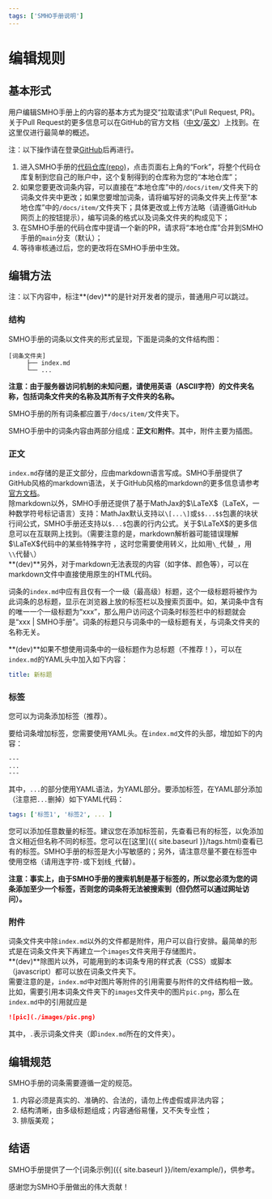 ```yaml
---
tags: ['SMHO手册说明']
---
```


# 编辑规则

## 基本形式

用户编辑SMHO手册上的内容的基本方式为提交“拉取请求”(Pull Request, PR)。关于Pull Request的更多信息可以在GitHub的官方文档（[中文](https://docs.github.com/cn/free-pro-team@latest/github/collaborating-with-issues-and-pull-requests/proposing-changes-to-your-work-with-pull-requests)/[英文](https://docs.github.com/en/free-pro-team@latest/github/collaborating-with-issues-and-pull-requests/proposing-changes-to-your-work-with-pull-requests)）上找到。在这里仅进行最简单的概述。

注：以下操作请在登录[GitHub](https://github.com)后再进行。

1. 进入SMHO手册的[代码仓库(repo)](https://github.com/S-M-H-O/handbook)，点击页面右上角的“Fork”，将整个代码仓库复制到您自己的账户中，这个复制得到的仓库称为您的“本地仓库”；
2. 如果您要更改词条内容，可以直接在“本地仓库”中的`/docs/item/`文件夹下的词条文件夹中更改；如果您要增加词条，请将编写好的词条文件夹上传至“本地仓库”中的`/docs/item/`文件夹下；具体更改或上传方法略（请遵循GitHub网页上的按钮提示），编写词条的格式以及词条文件夹的构成见下；
3. 在SMHO手册的代码仓库中提请一个新的PR，请求将“本地仓库”合并到SMHO手册的`main`分支（默认）；
4. 等待审核通过后，您的更改将在SMHO手册中生效。

## 编辑方法

注：以下内容中，标注**(dev)**的是针对开发者的提示，普通用户可以跳过。

### 结构

SMHO手册的词条以文件夹的形式呈现，下面是词条的文件结构图：

```
[词条文件夹]
     ├── index.md
     └── ...
```

**注意：由于服务器访问机制的未知问题，请使用英语（ASCII字符）的文件夹名称，包括词条文件夹的名称及其所有子文件夹的名称。**

SMHO手册的所有词条都应置于`/docs/item/`文件夹下。

SMHO手册中的词条内容由两部分组成：**正文**和**附件**。其中，附件主要为插图。

### 正文

`index.md`存储的是正文部分，应由markdown语言写成。SMHO手册提供了GitHub风格的markdown语法，关于GitHub风格的markdown的更多信息请参考[官方文档](https://guides.github.com/features/mastering-markdown/)。  
除markdown以外，SMHO手册还提供了基于MathJax的$\LaTeX$（LaTeX，一种数学符号标记语言）支持：MathJax默认支持以`\[...\]`或`$$...$$`包裹的块状行间公式，SMHO手册还支持以`$...$`包裹的行内公式。关于$\LaTeX$的更多信息可以在互联网上找到。（需要注意的是，markdown解析器可能错误理解$\LaTeX$代码中的某些特殊字符  ，这时您需要使用转义，比如用`\_`代替`_`，用`\\`代替`\`）  
**(dev)**另外，对于markdown无法表现的内容（如字体、颜色等），可以在markdown文件中直接使用原生的HTML代码。

词条的`index.md`中应有且仅有一个一级（最高级）标题，这个一级标题将被作为此词条的总标题，显示在浏览器上放的标签栏以及搜索页面中。如，某词条中含有的唯一一个一级标题为“xxx”，那么用户访问这个词条时标签栏中的标题就会是“xxx \| SMHO手册”。词条的标题只与词条中的一级标题有关，与词条文件夹的名称无关。

**(dev)**如果不想使用词条中的一级标题作为总标题（不推荐！），可以在`index.md`的YAML头中加入如下内容：

```yaml
title: 新标题
```

### 标签

您可以为词条添加标签（推荐）。

要给词条增加标签，您需要使用YAML头。在`index.md`文件的头部，增加如下的内容：

```
---
...
---

```

其中，`...`的部分使用YAML语法，为YAML部分。要添加标签，在YAML部分添加（注意把`...`删掉）如下YAML代码：

```yaml
tags: ['标签1', '标签2', ... ]
```

您可以添加任意数量的标签。建议您在添加标签前，先查看已有的标签，以免添加含义相近但名称不同的标签。您可以在[这里]({{ site.baseurl }}/tags.html)查看已有的标签。SMHO手册的标签是大小写敏感的；另外，请注意尽量不要在标签中使用空格（请用连字符`-`或下划线`_`代替）。

**注意：事实上，由于SMHO手册的搜索机制是基于标签的，所以您必须为您的词条添加至少一个标签，否则您的词条将无法被搜索到（但仍然可以通过网址访问）。**

### 附件

词条文件夹中除`index.md`以外的文件都是附件，用户可以自行安排。最简单的形式是在词条文件夹下再建立一个`images`文件夹用于存储图片。  
**(dev)**除图片以外，可能用到的本词条专用的样式表（CSS）或脚本（javascript）都可以放在词条文件夹下。  
需要注意的是，`index.md`中对图片等附件的引用需要与附件的文件结构相一致。比如，需要引用本词条文件夹下的`images`文件夹中的图片`pic.png`，那么在`index.md`中的引用就应是

```markdown
![pic](./images/pic.png)
```

其中，`.`表示词条文件夹（即`index.md`所在的文件夹）。

## 编辑规范

SMHO手册的词条需要遵循一定的规范。

1. 内容必须是真实的、准确的、合法的，请勿上传虚假或非法内容；
2. 结构清晰，由多级标题组成；内容通俗易懂，又不失专业性；
3. 排版美观；

## 结语

SMHO手册提供了一个[词条示例]({{ site.baseurl }}/item/example/)，供参考。

感谢您为SMHO手册做出的伟大贡献！
